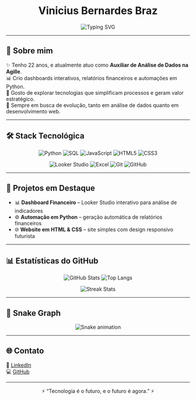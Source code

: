 <!-- Futuristic GitHub Profile README -->

<h1 align="center"> Vinicius Bernardes Braz </h1>
<p align="center">
  <img src="https://readme-typing-svg.herokuapp.com?font=Fira+Code&pause=2000&color=00F7FF&center=true&vCenter=true&width=500&lines=Analista+de+Dados;Desenvolvedor+Web;Automação+e+Inovação;Sempre+aprendendo+e+evoluindo" alt="Typing SVG" />
</p>

---

## 🌌 Sobre mim  
✨ Tenho 22 anos, e atualmente atuo como **Auxiliar de Análise de Dados na Agille**.  
📊 Crio dashboards interativos, relatórios financeiros e automações em Python.  
🤖 Gosto de explorar tecnologias que simplificam processos e geram valor estratégico.  
🚀 Sempre em busca de evolução, tanto em análise de dados quanto em desenvolvimento web.  

---

## 🛠️ Stack Tecnológica  

<div align="center">

![Python](https://img.shields.io/badge/-Python-0d1117?style=for-the-badge&logo=python&logoColor=00f7ff)
![SQL](https://img.shields.io/badge/-SQL-0d1117?style=for-the-badge&logo=mysql&logoColor=00f7ff)
![JavaScript](https://img.shields.io/badge/-JavaScript-0d1117?style=for-the-badge&logo=javascript&logoColor=00f7ff)
![HTML5](https://img.shields.io/badge/-HTML5-0d1117?style=for-the-badge&logo=html5&logoColor=00f7ff)
![CSS3](https://img.shields.io/badge/-CSS3-0d1117?style=for-the-badge&logo=css3&logoColor=00f7ff)

![Looker Studio](https://img.shields.io/badge/-Looker%20Studio-0d1117?style=for-the-badge&logo=googleanalytics&logoColor=00f7ff)
![Excel](https://img.shields.io/badge/-Excel-0d1117?style=for-the-badge&logo=microsoft-excel&logoColor=00f7ff)
![Git](https://img.shields.io/badge/-Git-0d1117?style=for-the-badge&logo=git&logoColor=00f7ff)
![GitHub](https://img.shields.io/badge/-GitHub-0d1117?style=for-the-badge&logo=github&logoColor=00f7ff)

</div>

---

## 🔮 Projetos em Destaque  
- 📊 **Dashboard Financeiro** – Looker Studio interativo para análise de indicadores  
- ⚙️ **Automação em Python** – geração automática de relatórios financeiros  
- 🌐 **Website em HTML & CSS** – site simples com design responsivo futurista  

---

## 📊 Estatísticas do GitHub  

<div align="center">

![GitHub Stats](https://github-readme-stats.vercel.app/api?username=ViniciusBernardesBraz&show_icons=true&theme=tokyonight&hide_border=true&bg_color=0d1117&title_color=00f7ff&icon_color=00f7ff)
![Top Langs](https://github-readme-stats.vercel.app/api/top-langs/?username=ViniciusBernardesBraz&layout=compact&theme=tokyonight&hide_border=true&bg_color=0d1117&title_color=00f7ff)

![Streak Stats](https://streak-stats.demolab.com?user=ViniciusBernardesBraz&theme=tokyonight&hide_border=true&background=0d1117&ring=00f7ff&fire=00f7ff&currStreakLabel=00f7ff)

</div>

---

## 🐍 Snake Graph  
<div align="center">
  <img src="https://github.com/ViniciusBernardesBraz/ViniciusBernardesBraz/blob/output/github-contribution-grid-snake.svg" alt="Snake animation" />
</div>

---

## 🌐 Contato  
💼 [LinkedIn](https://www.linkedin.com/in/vinicius-bernardes-braz-929b24241)  
💻 [GitHub](https://github.com/ViniciusBernardesBraz)

---

<p align="center">⚡ “Tecnologia é o futuro, e o futuro é agora.” ⚡</p>
